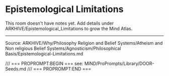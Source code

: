# Epistemological Limitations

This room doesn't have notes yet. Add details under ARKHIVE/Epistemological_Limitations to grow the Mind Atlas.

---
Source: ARKHIVE/Why/Philosophy Religion and Belief Systems/Atheism and Non religious Belief Systems/Agnosticism/Philosophical Basis/Epistemological-Limitations.md

/// === PROPROMPT:BEGIN ===
see: MIND/ProPrompts/Library/DOOR-Seeds.md
/// === PROPROMPT:END ===
